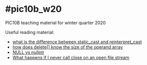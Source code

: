 # #pic10b_w20
PIC10B teaching material for winter quarter 2020

Useful reading material:
* [what is the difference between static_cast and reinterpret_cast](https://stackoverflow.com/questions/6855686/what-is-the-difference-between-static-cast-and-reinterpret-cast#6855742)
* [how does delete[] know the size of the operand array](https://stackoverflow.com/questions/197675/how-does-delete-know-the-size-of-the-operand-array)
* [NULL vs nullptr](http://www.open-std.org/jtc1/sc22/wg21/docs/papers/2007/n2431.pdf)
* [What happens if I never call close on an open file stream](https://stackoverflow.com/questions/28253569/what-happens-if-i-never-call-close-on-an-open-file-stream)
